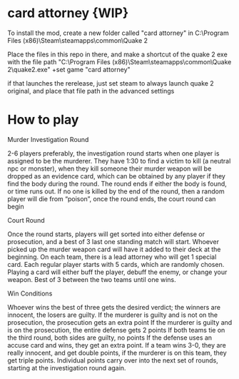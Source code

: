 # card attorney {WIP}
To install the mod, create a new folder called "card attorney" in 
C:\Program Files (x86)\Steam\steamapps\common\Quake 2

Place the files in this repo in there, and make a shortcut of the quake 2 exe with the file path 
"C:\Program Files (x86)\Steam\steamapps\common\Quake 2\quake2.exe" +set game "card attorney"

if that launches the rerelease, just set steam to always launch quake 2 original, and place that file path in the advanced settings

# How to play
Murder Investigation Round

2-6 players preferably, the investigation round starts when one player is assigned to be the murderer. They have 1:30 to find a victim to kill (a neutral npc or monster), when they kill someone their murder weapon will be dropped as an evidence card, which can be obtained by any player if they find the body during the round. The round ends if either the body is found, or time runs out. If no one is killed by the end of the round, then a random player will die from “poison”, once the round ends, the court round can begin

Court Round

Once the round starts, players will get sorted into either defense or prosecution, and a best of 3 last one standing match will start. Whoever picked up the murder weapon card will have it added to their deck at the beginning. On each team, there is a lead attorney who will get 1 special card. Each regular player starts with 5 cards, which are randomly chosen. Playing a card will either buff the player, debuff the enemy, or change your weapon. Best of 3 between the two teams until one wins.

Win Conditions

Whoever wins the best of three gets the desired verdict; the winners are innocent, the losers are guilty.
If the murderer is guilty and is not on the prosecution, the prosecution gets an extra point
If the murderer is guilty and is on the prosecution, the entire defense gets 2 points
If both teams tie on the third round, both sides are guilty, no points
If the defense uses an accuse card and wins, they get an extra point.
If a team wins 3-0, they are really innocent, and get double points, if the murderer is on this team, they get triple points.
Individual points carry over into the next set of rounds, starting at the investigation round again.
